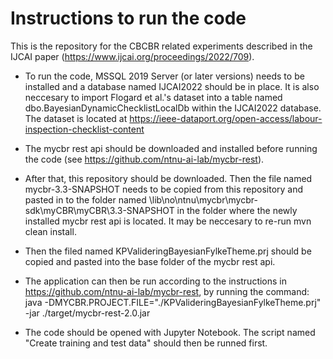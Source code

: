 # Instructions to run the code

This is the repository for the CBCBR related experiments described in the IJCAI paper (https://www.ijcai.org/proceedings/2022/709). 

- To run the code, MSSQL 2019 Server (or later versions) needs to be installed and a database named IJCAI2022 should be in place. It is also neccesary to import Flogard et al.'s dataset into a table named dbo.BayesianDynamicChecklistLocalDb within the IJCAI2022 database. The dataset is located at https://ieee-dataport.org/open-access/labour-inspection-checklist-content

- The mycbr rest api should be downloaded and installed before running the code (see https://github.com/ntnu-ai-lab/mycbr-rest). 

- After that, this repository should be downloaded. Then the file named mycbr-3.3-SNAPSHOT needs to be copied from this repository and pasted in to the folder named \lib\no\ntnu\mycbr\mycbr-sdk\myCBR\myCBR\3.3-SNAPSHOT in the folder where the newly installed mycbr rest api is located. It may be neccesary to re-run mvn clean install. 

- Then the filed named KPValideringBayesianFylkeTheme.prj should be copied and pasted into the base folder of the mycbr rest api. 

- The application can then be run according to the instructions in https://github.com/ntnu-ai-lab/mycbr-rest, by  running the command: java -DMYCBR.PROJECT.FILE="./KPValideringBayesianFylkeTheme.prj" -jar ./target/mycbr-rest-2.0.jar

- The code should be opened with Jupyter Notebook. The script named "Create training and test data" should then be runned first.

